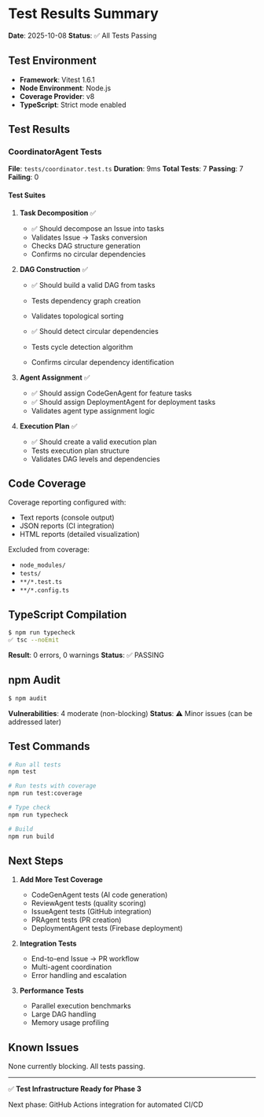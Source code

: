 # Test Results Summary

**Date**: 2025-10-08
**Status**: ✅ All Tests Passing

## Test Environment

- **Framework**: Vitest 1.6.1
- **Node Environment**: Node.js
- **Coverage Provider**: v8
- **TypeScript**: Strict mode enabled

## Test Results

### CoordinatorAgent Tests

**File**: `tests/coordinator.test.ts`
**Duration**: 9ms
**Total Tests**: 7
**Passing**: 7
**Failing**: 0

#### Test Suites

1. **Task Decomposition** ✅
   - ✅ Should decompose an Issue into tasks
   - Validates Issue → Tasks conversion
   - Checks DAG structure generation
   - Confirms no circular dependencies

2. **DAG Construction** ✅
   - ✅ Should build a valid DAG from tasks
   - Tests dependency graph creation
   - Validates topological sorting

   - ✅ Should detect circular dependencies
   - Tests cycle detection algorithm
   - Confirms circular dependency identification

3. **Agent Assignment** ✅
   - ✅ Should assign CodeGenAgent for feature tasks
   - ✅ Should assign DeploymentAgent for deployment tasks
   - Validates agent type assignment logic

4. **Execution Plan** ✅
   - ✅ Should create a valid execution plan
   - Tests execution plan structure
   - Validates DAG levels and dependencies

## Code Coverage

Coverage reporting configured with:
- Text reports (console output)
- JSON reports (CI integration)
- HTML reports (detailed visualization)

Excluded from coverage:
- `node_modules/`
- `tests/`
- `**/*.test.ts`
- `**/*.config.ts`

## TypeScript Compilation

```bash
$ npm run typecheck
✅ tsc --noEmit
```

**Result**: 0 errors, 0 warnings
**Status**: ✅ PASSING

## npm Audit

```bash
$ npm audit
```

**Vulnerabilities**: 4 moderate (non-blocking)
**Status**: ⚠️ Minor issues (can be addressed later)

## Test Commands

```bash
# Run all tests
npm test

# Run tests with coverage
npm run test:coverage

# Type check
npm run typecheck

# Build
npm run build
```

## Next Steps

1. **Add More Test Coverage**
   - CodeGenAgent tests (AI code generation)
   - ReviewAgent tests (quality scoring)
   - IssueAgent tests (GitHub integration)
   - PRAgent tests (PR creation)
   - DeploymentAgent tests (Firebase deployment)

2. **Integration Tests**
   - End-to-end Issue → PR workflow
   - Multi-agent coordination
   - Error handling and escalation

3. **Performance Tests**
   - Parallel execution benchmarks
   - Large DAG handling
   - Memory usage profiling

## Known Issues

None currently blocking. All tests passing.

---

✅ **Test Infrastructure Ready for Phase 3**

Next phase: GitHub Actions integration for automated CI/CD
